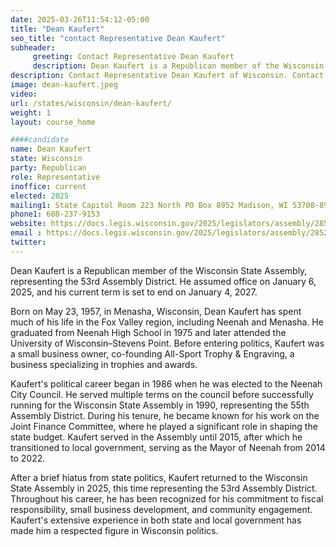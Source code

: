 ```yaml
---
date: 2025-03-26T11:54:12-05:00
title: "Dean Kaufert"
seo_title: "contact Representative Dean Kaufert"
subheader:
     greeting: Contact Representative Dean Kaufert
     description: Dean Kaufert is a Republican member of the Wisconsin State Assembly, representing the 53rd Assembly District. He assumed office on January 6, 2025, and his current term is set to end on January 4, 2027.
description: Contact Representative Dean Kaufert of Wisconsin. Contact information for Dean Kaufert includes email address, phone number, and mailing address.
image: dean-kaufert.jpeg
video:
url: /states/wisconsin/dean-kaufert/
weight: 1
layout: course_home

####candidate
name: Dean Kaufert
state: Wisconsin
party: Republican
role: Representative
inoffice: current
elected: 2025
mailing1: State Capitol Room 223 North PO Box 8952 Madison, WI 53708-8952
phone1: 608-237-9153
website: https://docs.legis.wisconsin.gov/2025/legislators/assembly/2852/
email : https://docs.legis.wisconsin.gov/2025/legislators/assembly/2852/
twitter: 
---
```

Dean Kaufert is a Republican member of the Wisconsin State Assembly, representing the 53rd Assembly District. He assumed office on January 6, 2025, and his current term is set to end on January 4, 2027.

Born on May 23, 1957, in Menasha, Wisconsin, Dean Kaufert has spent much of his life in the Fox Valley region, including Neenah and Menasha. He graduated from Neenah High School in 1975 and later attended the University of Wisconsin–Stevens Point. Before entering politics, Kaufert was a small business owner, co-founding All-Sport Trophy & Engraving, a business specializing in trophies and awards.

Kaufert's political career began in 1986 when he was elected to the Neenah City Council. He served multiple terms on the council before successfully running for the Wisconsin State Assembly in 1990, representing the 55th Assembly District. During his tenure, he became known for his work on the Joint Finance Committee, where he played a significant role in shaping the state budget. Kaufert served in the Assembly until 2015, after which he transitioned to local government, serving as the Mayor of Neenah from 2014 to 2022.

After a brief hiatus from state politics, Kaufert returned to the Wisconsin State Assembly in 2025, this time representing the 53rd Assembly District. Throughout his career, he has been recognized for his commitment to fiscal responsibility, small business development, and community engagement. Kaufert's extensive experience in both state and local government has made him a respected figure in Wisconsin politics.

